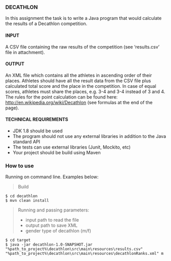 ### DECATHLON
In this assignment the task is to write a Java program that would calculate the results of a Decathlon competition.

#### INPUT
A CSV file containing the raw results of the competition (see ‘results.csv’ file in attachment).

#### OUTPUT
An XML file which contains all the athletes in ascending order of their places. Athletes should have all the result data from the CSV file plus calculated total score and the place in the competition. In case of equal scores, athletes must share the places, e.g. 3-4 and 3-4 instead of 3 and 4.
The rules for the point calculation can be found here: http://en.wikipedia.org/wiki/Decathlon (see formulas at the end of the page).

#### TECHNICAL REQUIREMENTS
* JDK 1.8 should be used
* The program should not use any external libraries in addition to the Java standard API
* The tests can use external libraries (Junit, Mockito, etc)
* Your project should be build using Maven

### How to use

Running on command line. Examples below:

> Build
```
$ cd decathlon
$ mvn clean install
```

> Running and passing parameters: 
> - input path to read the file
> - output path to save XML
> - gender type of decathlon (m/f) 
```
$ cd target
$ java -jar decathlon-1.0-SNAPSHOT.jar "%path_to_project%\decathlon\src\main\resources\results.csv" "%path_to_project%\decathlon\src\main\resources\decathlonRanks.xml" m
```
